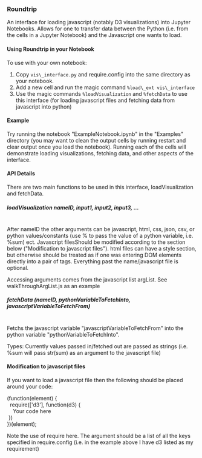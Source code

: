### Roundtrip

An interface for loading javascript (notably D3 visualizations) into Jupyter
Notebooks. Allows for one to transfer data between the Python (i.e. from the
cells in a Jupyter Notebook) and the Javascript one wants to load. 

#### Using Roundtrip in your Notebook
 
To use with your own notebook:

1) Copy `vis\_interface.py` and require.config into the same directory as your notebook.
2) Add a new cell and run the magic command `%load\_ext vis\_interface`
3) Use the magic commands `%loadVisualization` and `%fetchData` to use this interface (for loading javascript files and fetching data from javascript into python)


#### Example

Try running the notebook "ExampleNotebook.ipynb" in the "Examples" directory
(you may want to clean the output cells by running restart and clear output
once you load the notebook). Running each of the cells will demonstrate
loading visualizations, fetching data, and other aspects of the interface. 

#### API Details

There are two main functions to be used in this interface, loadVisualization and fetchData.

##### loadVisualization nameID, input1, input2, input3, ...
<br/>After nameID the other arguments can be javascript, html, css, json, csv, or python values/constants (use % to pass the value of a python variable, i.e. %sum) ect. Javascript filesShould be modified according to the section below ("Modification to javascript files"). html files can have a style section, but otherwise should be treated as if one was entering DOM elements directly into a pair of <body></body> tags. Everything past the name/javascript file is optional. 

Accessing arguments comes from the javascript list argList. See walkThroughArgList.js as an example

##### fetchData (nameID, pythonVariableToFetchInto, javascriptVariableToFetchFrom)
<br/>Fetchs the javascript variable "javascriptVariableToFetchFrom" into the python variable "pythonVariableToFetchInto".

Types: Currently values passed in/fetched out are passed as strings (i.e. %sum will pass str(sum) as an argument to the javascript file)

#### Modification to javascript files
If you want to load a javascript file then the following should be placed around your code:

(function(element) {
<br/>&nbsp;&nbsp;require(\['d3'\], function(d3) {
<br/>&nbsp;&nbsp;&nbsp;&nbsp;Your code here
<br/>&nbsp;})
<br/>})(element);

Note the use of require here. The argument should be a list of all the keys specified in require.config (i.e. in the example above I have d3 listed as my requirement)
